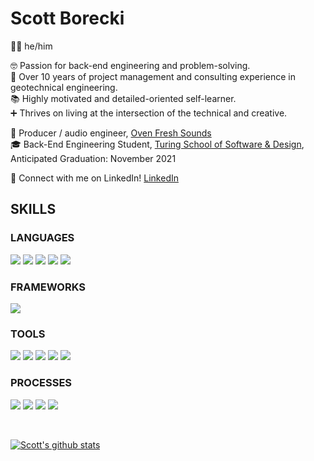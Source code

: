 # Scott Borecki

🙋‍♂️ he/him <br />

🤓 Passion for back-end engineering and problem-solving. <br /> 
🦺 Over 10 years of project management and consulting experience in geotechnical engineering. <br /> 
📚 Highly motivated and detailed-oriented self-learner. <br />
➕ Thrives on living at the intersection of the technical and creative. <br />

🎸 Producer / audio engineer, [Oven Fresh Sounds](https://www.ovenfreshsounds.com/) <br />
🎓 Back-End Engineering Student, [Turing School of Software & Design](https://turing.edu/), Anticipated Graduation: November 2021 <br />

🔎 Connect with me on LinkedIn! [LinkedIn](https://www.linkedin.com/in/scott-borecki/) <br />

## SKILLS
### LANGUAGES
<p>
  <img src="https://img.shields.io/badge/ruby%20-b81818.svg?&style=for-the-badge&logo=ruby&logoColor=white" />
  <img src="https://img.shields.io/badge/html5%20-b87818.svg?&style=for-the-badge&logo=html5&logoColor=white" />
  <img src="https://img.shields.io/badge/css3%20-b8b018.svg?&style=for-the-badge&logo=css3&logoColor=white" />
  <img src="https://img.shields.io/badge/SQL%20-33b818.svg?style=for-the-badge&logo=SQL&logoColor=white" />
  <img src="https://img.shields.io/badge/ActiveRecord%20-18b8b8.svg?&style=for-the-badge&logo=ActiveRecord&logoColor=white" />
</p>

### FRAMEWORKS
<p>
  <img src="https://img.shields.io/badge/rails%20-b81818.svg?&style=for-the-badge&logo=rails&logoColor=white" />
</p>

### TOOLS 
<p>
  <img src="https://img.shields.io/badge/rspec%20-b81818.svg?&style=for-the-badge&logo=rspec&logoColor=white" />
  <img src="https://img.shields.io/badge/Git%20-b87818.svg?&style=for-the-badge&logo=Git&logoColor=white" />
  <img src="https://img.shields.io/badge/heroku%20-b8b018.svg?&style=for-the-badge&logo=heroku&logoColor=white" />
  <img src="https://img.shields.io/badge/Postgres%20-33b818.svg?&style=for-the-badge&logo=Postgres&logoColor=white" />
  <img src="https://img.shields.io/badge/Postico%20-18b8b8.svg?&style=for-the-badge&logo=Postico&logoColor=white" />  
</p>

### PROCESSES
<p>
  <img src="https://img.shields.io/badge/OOP%20-b81818.svg?&style=for-the-badge&logo=OOP&logoColor=white" />
  <img src="https://img.shields.io/badge/TDD%20-b87818.svg?&style=for-the-badge&logo=TDD&logoColor=white" />
  <img src="https://img.shields.io/badge/MVC%20-b8b018.svg?&style=for-the-badge&logo=MVC&logoColor=white" />
  <img src="https://img.shields.io/badge/REST%20-33b818.svg?&style=for-the-badge&logo=REST&logoColor=white" />  
</p>

<br />

[![Scott's github stats](https://github-readme-stats.vercel.app/api?username=scott-borecki)](https://github.com/scott-borecki/github-readme-stats)
